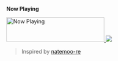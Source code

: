 **Now Playing**

<a href="https://sinchang.vercel.app//now-playing?open">
    <img src="https://sinchang.vercel.app//now-playing" width="256" height="64" alt="Now Playing">
</a>

<img src="https://views.show/svg?key=sinchang_github_profiles&unique=1" />

> Inspired by [natemoo-re](https://github.com/natemoo-re/natemoo-re)
